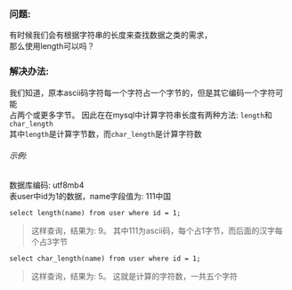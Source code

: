 ### 问题:
有时候我们会有根据字符串的长度来查找数据之类的需求，  
那么使用length可以吗？  

### 解决办法:
我们知道，原本ascii码字符每一个字符占一个字节的，但是其它编码一个字符可能  
占两个或更多字节。
因此在在mysql中计算字符串长度有两种方法: ```length```和```char_length```  
其中```length```是计算字节数，而```char_length```是计算字符数  
###### 示例:
数据库编码: utf8mb4  
表user中id为1的数据，name字段值为: 111中国
```
select length(name) from user where id = 1;
```
> 这样查询，结果为: 9。
> 其中111为ascii码，每个占1字节，而后面的汉字每个占3字节

```
select char_length(name) from user where id = 1;
```
> 这样查询，结果为: 5。
> 这就是计算的字符数，一共五个字符